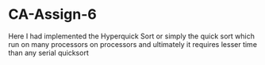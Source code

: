 # CA-Assign-6
Here I had implemented the Hyperquick Sort or simply the quick sort which run on many processors on  processors and ultimately it requires lesser time than any serial quicksort
